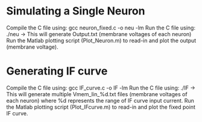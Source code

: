 # Simulating a Single Neuron
Compile the C file using: gcc neuron_fixed.c -o neu -lm
Run the C file using: ./neu   ->  This will generate Output.txt (membrane voltages of each neuron)
Run the Matlab plotting script (Plot_Neuron.m) to read-in and plot the output (membrane voltage).

# Generating IF curve
Compile the C file using: gcc IF_curve.c -o IF -lm
Run the C file using: ./IF   ->  This will generate multiple Vmem_Iin_%d.txt files (membrane voltages of each neuron) where %d represents the range of IF curve input current.
Run the Matlab plotting script (Plot_IFcurve.m) to read-in and plot the fixed point IF curve.
